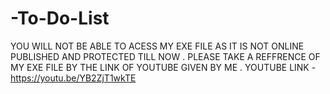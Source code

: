 # -To-Do-List

YOU WILL NOT BE ABLE TO ACESS MY EXE FILE AS IT IS NOT ONLINE PUBLISHED AND PROTECTED TILL NOW .
PLEASE TAKE A REFFRENCE OF MY EXE FILE BY THE LINK OF YOUTUBE GIVEN BY ME .
YOUTUBE LINK - https://youtu.be/YB2ZjT1wkTE

